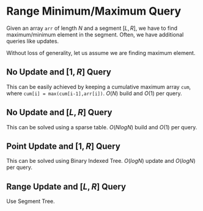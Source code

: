 # Range Minimum/Maximum Query

Given an array `arr` of length $N$ and a segment $[L,R]$, we have to find maximum/minimum element in the segment. Often, we have additional queries like updates.

Without loss of generality, let us assume we are finding maximum element.

## No Update and $[1,R]$ Query
This can be easily achieved by keeping a cumulative maximum array `cum`, where `cum[i] = max(cum[i-1],arr[i])`. $O(N)$ build and $O(1)$ per query.

## No Update and $[L,R]$ Query
This can be solved using a sparse table. $O(NlogN)$ build and $O(1)$ per query.

## Point Update and $[1,R]$ Query
This can be solved using Binary Indexed Tree. $O(logN)$ update and $O(logN)$ per query.

## Range Update and $[L,R]$ Query
Use Segment Tree. 
